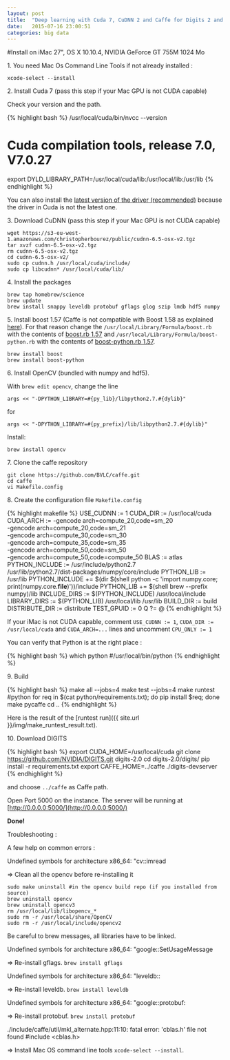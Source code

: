 ```yaml
---
layout: post
title:  "Deep learning with Cuda 7, CuDNN 2 and Caffe for Digits 2 and Python on Mac OS X"
date:   2015-07-16 23:00:51
categories: big data
---
```


#Install on iMac 27", OS X 10.10.4, NVIDIA GeForce GT 755M 1024 Mo

1\. You need Mac Os Command Line Tools if not already installed :

    xcode-select --install


2\. Install Cuda 7 (pass this step if your Mac GPU is not CUDA capable)

Check your version and the path.

{% highlight bash %}
/usr/local/cuda/bin/nvcc --version
# Cuda compilation tools, release 7.0, V7.0.27
export DYLD_LIBRARY_PATH=/usr/local/cuda/lib:/usr/local/lib:/usr/lib
{% endhighlight %}

You can also install the [latest version of the driver (recommended)](http://www.nvidia.com/object/mac-driver-archive.html) because the driver in Cuda is not the latest one.


3\. Download CuDNN (pass this step if your Mac GPU is not CUDA capable)

    wget https://s3-eu-west-1.amazonaws.com/christopherbourez/public/cudnn-6.5-osx-v2.tgz
    tar xvzf cudnn-6.5-osx-v2.tgz
    rm cudnn-6.5-osx-v2.tgz
    cd cudnn-6.5-osx-v2/
    sudo cp cudnn.h /usr/local/cuda/include/
    sudo cp libcudnn* /usr/local/cuda/lib/


4\. Install the packages

    brew tap homebrew/science
    brew update
    brew install snappy leveldb protobuf gflags glog szip lmdb hdf5 numpy


5\. Install boost 1.57 (Caffe is not compatible with Boost 1.58 as explained [here](http://itinerantbioinformaticist.blogspot.fr/2015/05/caffe-incompatible-with-boost-1580.html)). For that reason change the `/usr/local/Library/Formula/boost.rb` with the contents of [boost.rb 1.57](https://raw.githubusercontent.com/Homebrew/homebrew/6fd6a9b6b2f56139a44dd689d30b7168ac13effb/Library/Formula/boost.rb) and `/usr/local/Library/Formula/boost-python.rb` with the contents of [boost-python.rb 1.57](https://raw.githubusercontent.com/Homebrew/homebrew/3141234b3473717e87f3958d4916fe0ada0baba9/Library/Formula/boost-python.rb).

    brew install boost
    brew install boost-python


6\. Install OpenCV (bundled with numpy and hdf5).

With `brew edit opencv`, change the line

    args << "-DPYTHON_LIBRARY=#{py_lib}/libpython2.7.#{dylib}"

for

    args << "-DPYTHON_LIBRARY=#{py_prefix}/lib/libpython2.7.#{dylib}"

Install:

    brew install opencv


7\. Clone the caffe repository

    git clone https://github.com/BVLC/caffe.git
    cd caffe
    vi Makefile.config

8\. Create the configuration file `Makefile.config`

{% highlight makefile %}
USE_CUDNN := 1
CUDA_DIR := /usr/local/cuda
CUDA_ARCH := -gencode arch=compute_20,code=sm_20 \
                -gencode arch=compute_20,code=sm_21 \
                -gencode arch=compute_30,code=sm_30 \
                -gencode arch=compute_35,code=sm_35 \
                -gencode arch=compute_50,code=sm_50 \
                -gencode arch=compute_50,code=compute_50
BLAS := atlas
PYTHON_INCLUDE := /usr/include/python2.7 \
                /usr/lib/python2.7/dist-packages/numpy/core/include
PYTHON_LIB := /usr/lib
PYTHON_INCLUDE += $(dir $(shell python -c 'import numpy.core; print(numpy.core.__file__)'))/include
PYTHON_LIB += $(shell brew --prefix numpy)/lib
INCLUDE_DIRS := $(PYTHON_INCLUDE) /usr/local/include
LIBRARY_DIRS := $(PYTHON_LIB) /usr/local/lib /usr/lib
BUILD_DIR := build
DISTRIBUTE_DIR := distribute
TEST_GPUID := 0
Q ?= @
{% endhighlight %}

If your iMac is not CUDA capable, comment `USE_CUDNN := 1`, `CUDA_DIR := /usr/local/cuda` and `CUDA_ARCH=...` lines and uncomment `CPU_ONLY := 1`

You can verify that Python is at the right place :

{% highlight bash %}
which python
#/usr/local/bin/python
{% endhighlight %}


9\. Build

{% highlight bash %}
make all --jobs=4
make test --jobs=4
make runtest
#python
for req in $(cat python/requirements.txt); do pip install $req; done
make pycaffe
cd ..
{% endhighlight %}

Here is the result of the [runtest run]({{ site.url }}/img/make_runtest_result.txt).

10\. Download DIGITS

{% highlight bash %}
export CUDA_HOME=/usr/local/cuda
git clone https://github.com/NVIDIA/DIGITS.git digits-2.0
cd digits-2.0/digits/
pip install -r requirements.txt
export CAFFE_HOME=../caffe
./digits-devserver
{% endhighlight %}

and choose `../caffe` as Caffe path.

Open Port 5000 on the instance. The server will be running at [http://0.0.0.0:5000/](http://0.0.0.0:5000/)

**Done!**

Troubleshooting :

A few help on common errors :

Undefined symbols for architecture x86_64:   "cv::imread

=> Clean all the opencv before re-installing it

    sudo make uninstall #in the opencv build repo (if you installed from source)
    brew uninstall opencv
    brew uninstall opencv3
    rm /usr/local/lib/libopencv_*
    sudo rm -r /usr/local/share/OpenCV
    sudo rm -r /usr/local/include/opencv2

Be careful to brew messages, all libraries have to be linked.

Undefined symbols for architecture x86_64:
  "google::SetUsageMessage

=> Re-install gflags. `brew install gflags`

Undefined symbols for architecture x86_64:
"leveldb::

=> Re-install leveldb. `brew install leveldb`

Undefined symbols for architecture x86_64: "google::protobuf:

=> Re-install protobuf. `brew install protobuf`

./include/caffe/util/mkl_alternate.hpp:11:10: fatal error: 'cblas.h' file not found
#include <cblas.h>

=> Install Mac OS command line tools `xcode-select --install`.
